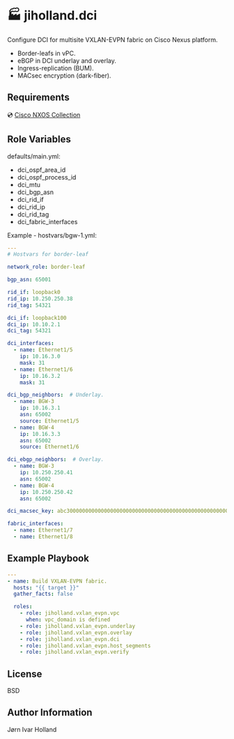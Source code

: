 🏭 jiholland.dci
================

Configure DCI for multisite VXLAN-EVPN fabric on Cisco Nexus platform.
- Border-leafs in vPC.
- eBGP in DCI underlay and overlay.
- Ingress-replication (BUM).
- MACsec encryption (dark-fiber).

Requirements
------------

💿 [Cisco NXOS Collection](https://galaxy.ansible.com/cisco/nxos)

Role Variables
--------------

defaults/main.yml:
- dci_ospf_area_id
- dci_ospf_process_id
- dci_mtu
- dci_bgp_asn
- dci_rid_if
- dci_rid_ip
- dci_rid_tag
- dci_fabric_interfaces

Example - hostvars/bgw-1.yml:
```YAML
---
# Hostvars for border-leaf

network_role: border-leaf

bgp_asn: 65001

rid_if: loopback0
rid_ip: 10.250.250.38
rid_tag: 54321

dci_if: loopback100
dci_ip: 10.10.2.1
dci_tag: 54321

dci_interfaces:
  - name: Ethernet1/5
    ip: 10.16.3.0
    mask: 31
  - name: Ethernet1/6
    ip: 10.16.3.2
    mask: 31

dci_bgp_neighbors:  # Underlay.
  - name: BGW-3
    ip: 10.16.3.1
    asn: 65002
    source: Ethernet1/5
  - name: BGW-4
    ip: 10.16.3.3
    asn: 65002
    source: Ethernet1/6

dci_ebgp_neighbors:  # Overlay.
  - name: BGW-3
    ip: 10.250.250.41
    asn: 65002
  - name: BGW-4
    ip: 10.250.250.42
    asn: 65002

dci_macsec_key: abc3000000000000000000000000000000000000000000000000000000000000  # Change and encrypt with Ansible vault

fabric_interfaces:
  - name: Ethernet1/7
  - name: Ethernet1/8
```
Example Playbook
----------------
```YAML
---
- name: Build VXLAN-EVPN fabric.
  hosts: "{{ target }}"
  gather_facts: false

  roles:
    - role: jiholland.vxlan_evpn.vpc
      when: vpc_domain is defined
    - role: jiholland.vxlan_evpn.underlay
    - role: jiholland.vxlan_evpn.overlay
    - role: jiholland.vxlan_evpn.dci
    - role: jiholland.vxlan_evpn.host_segments
    - role: jiholland.vxlan_evpn.verify
```
License
-------

BSD

Author Information
------------------

Jørn Ivar Holland
